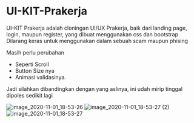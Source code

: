 # UI-KIT-Prakerja
UI-KIT Prakerja adalah cloningan UI/UX Prakerja, baik dari landing page, login, maupun register, yang dibuat menggunakan css dan bootstrap
Dilarang keras untuk menggunakan dalam sebuah scam maupun phising

Masih perlu perubahan
- Seperti Scroll
- Button Size nya
- Animasi validasinya.

Jadi silahkan dibandingkan dengan yang aslinya, ini udah mirip tinggal dipoles sedikit lagi

![image_2020-11-01_18-53-26](https://user-images.githubusercontent.com/48532204/97802151-03c5a280-1c74-11eb-846e-4334777d2a89.png)
![image_2020-11-01_18-53-27 (2)](https://user-images.githubusercontent.com/48532204/97802159-17710900-1c74-11eb-9f5b-5b5304de5cf0.png)
![image_2020-11-01_18-53-27](https://user-images.githubusercontent.com/48532204/97802165-1cce5380-1c74-11eb-98b9-31b399235691.png)
